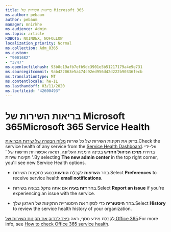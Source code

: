 ```yaml
---
title: בריאות השירות של Microsoft 365
ms.author: pebaum
author: pebaum
manager: mnirkhe
ms.audience: Admin
ms.topic: article
ROBOTS: NOINDEX, NOFOLLOW
localization_priority: Normal
ms.collection: Adm_O365
ms.custom:
- "9001682"
- "3747"
ms.openlocfilehash: 93b8c19afb7efb9dc3901e5b51217179a4e9e731
ms.sourcegitcommit: 9ab422063e5a474c92ed956d42d222b90336fecb
ms.translationtype: MT
ms.contentlocale: he-IL
ms.lasthandoff: 03/11/2020
ms.locfileid: "42600493"
---
```

# <a name="microsoft-365-service-health"></a><span data-ttu-id="77201-102">בריאות השירות של Microsoft 365</span><span class="sxs-lookup"><span data-stu-id="77201-102">Microsoft 365 Service Health</span></span>


<span data-ttu-id="77201-103">בדוק את תקינות השירות של כל שירות [מלוח הבקרה של שירות הבריאות](https://admin.microsoft.com/Adminportal/Home?source=applauncher#/servicehealth).</span><span class="sxs-lookup"><span data-stu-id="77201-103">Check the service health of any service from the [Service Health Dashboard](https://admin.microsoft.com/Adminportal/Home?source=applauncher#/servicehealth).</span></span> <span data-ttu-id="77201-104">על-ידי בחירת **מרכז הניהול החדש** בפינה הימנית העליונה, תראה אפשרויות חדשות של ' תקינות שירות '.</span><span class="sxs-lookup"><span data-stu-id="77201-104">By selecting **The new admin center** in the top right corner, you'll see new Service Health options.</span></span>

- <span data-ttu-id="77201-105">בחר **העדפות** לקבלת **הודעות**בנוגע לתקינות השירות.</span><span class="sxs-lookup"><span data-stu-id="77201-105">Select **Preferences** to receive service health **email notifications**.</span></span>

- <span data-ttu-id="77201-106">בחר **דוח בעיה** אם אתה נתקל בבעיה בשירות.</span><span class="sxs-lookup"><span data-stu-id="77201-106">Select **Report an issue** if you're experiencing an issue with the service.</span></span>

- <span data-ttu-id="77201-107">בחר **היסטוריה** כדי לסקור את היסטוריית התקינות של הארגון שלך.</span><span class="sxs-lookup"><span data-stu-id="77201-107">Select **History** to review the service health history of your organization.</span></span> 

<span data-ttu-id="77201-108">לקבלת מידע נוסף, ראה [כיצד לבדוק את תקינות השירות של Office 365](https://docs.microsoft.com/office365/enterprise/view-service-health).</span><span class="sxs-lookup"><span data-stu-id="77201-108">For more info, see [How to check Office 365 service health](https://docs.microsoft.com/office365/enterprise/view-service-health).</span></span> 